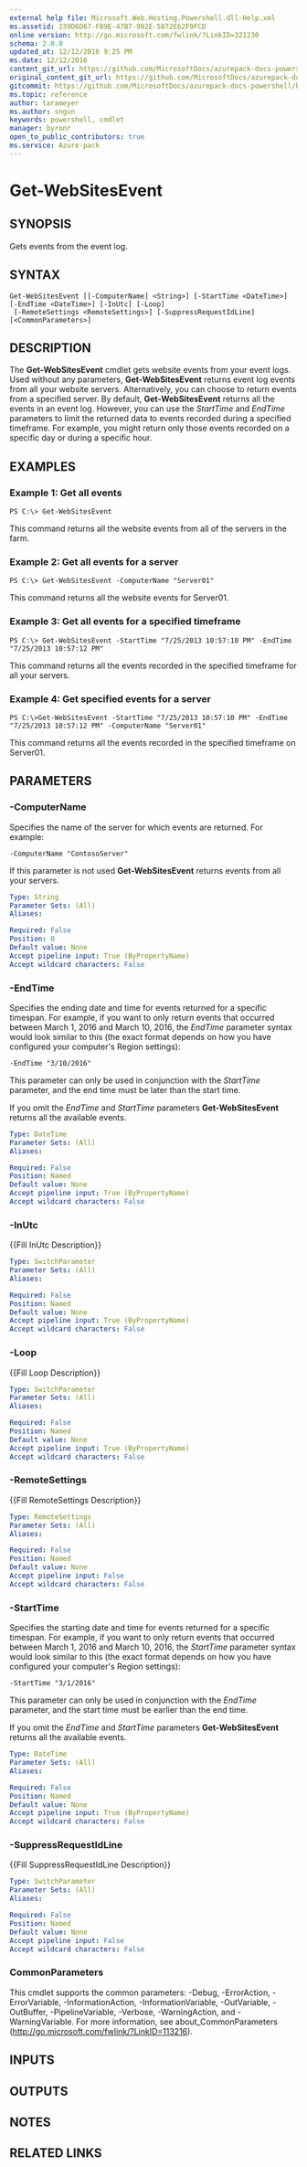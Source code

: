 ```yaml
---
external help file: Microsoft.Web.Hosting.Powershell.dll-Help.xml
ms.assetid: 239D6D67-FB9E-47B7-992E-5872E62F9FCD
online version: http://go.microsoft.com/fwlink/?LinkID=321230
schema: 2.0.0
updated_at: 12/12/2016 9:25 PM
ms.date: 12/12/2016
content_git_url: https://github.com/MicrosoftDocs/azurepack-docs-powershell/blob/master/AzurePack-cmdlets/Websites/v1.0/Get-WebSitesEvent.md
original_content_git_url: https://github.com/MicrosoftDocs/azurepack-docs-powershell/blob/master/AzurePack-cmdlets/Websites/v1.0/Get-WebSitesEvent.md
gitcommit: https://github.com/MicrosoftDocs/azurepack-docs-powershell/blob/b83cde31c8e8df3140400b62cc6698cfc8f37a47/AzurePack-cmdlets/Websites/v1.0/Get-WebSitesEvent.md
ms.topic: reference
author: tarameyer
ms.author: sngun
keywords: powershell, cmdlet
manager: byronr
open_to_public_contributors: true
ms.service: Azure-pack
---
```


# Get-WebSitesEvent

## SYNOPSIS
Gets events from the event log.

## SYNTAX

```
Get-WebSitesEvent [[-ComputerName] <String>] [-StartTime <DateTime>] [-EndTime <DateTime>] [-InUtc] [-Loop]
 [-RemoteSettings <RemoteSettings>] [-SuppressRequestIdLine] [<CommonParameters>]
```

## DESCRIPTION
The **Get-WebSitesEvent** cmdlet gets website events from your event logs.
Used without any parameters, **Get-WebSitesEvent** returns event log events from all your website servers.
Alternatively, you can choose to return events from a specified server.
By default, **Get-WebSitesEvent** returns all the events in an event log.
However, you can use the *StartTime* and *EndTime* parameters to limit the returned data to events recorded during a specified timeframe.
For example, you might return only those events recorded on a specific day or during a specific hour.

## EXAMPLES

### Example 1: Get all events
```
PS C:\> Get-WebSitesEvent
```

This command returns all the website events from all of the servers in the farm.

### Example 2: Get all events for a server
```
PS C:\> Get-WebSitesEvent -ComputerName "Server01"
```

This command returns all the website events for Server01.

### Example 3: Get all events for a specified timeframe
```
PS C:\> Get-WebSitesEvent -StartTime "7/25/2013 10:57:10 PM" -EndTime "7/25/2013 10:57:12 PM"
```

This command returns all the events recorded in the specified timeframe for all your servers.

### Example 4: Get specified events for a server
```
PS C:\>Get-WebSitesEvent -StartTime "7/25/2013 10:57:10 PM" -EndTime "7/25/2013 10:57:12 PM" -ComputerName "Server01"
```

This command returns all the events recorded in the specified timeframe on Server01.

## PARAMETERS

### -ComputerName
Specifies the name of the server for which events are returned.
For example:

`-ComputerName "ContosoServer"`

If this parameter is not used **Get-WebSitesEvent** returns events from all your servers.

```yaml
Type: String
Parameter Sets: (All)
Aliases: 

Required: False
Position: 0
Default value: None
Accept pipeline input: True (ByPropertyName)
Accept wildcard characters: False
```

### -EndTime
Specifies the ending date and time for events returned for a specific timespan.
For example, if you want to only return events that occurred between March 1, 2016 and March 10, 2016, the *EndTime* parameter syntax would look similar to this (the exact format depends on how you have configured your computer's Region settings):

`-EndTime "3/10/2016"`

This parameter can only be used in conjunction with the *StartTime* parameter, and the end time must be later than the start time.

If you omit the *EndTime* and *StartTime* parameters **Get-WebSitesEvent** returns all the available events.

```yaml
Type: DateTime
Parameter Sets: (All)
Aliases: 

Required: False
Position: Named
Default value: None
Accept pipeline input: True (ByPropertyName)
Accept wildcard characters: False
```

### -InUtc
{{Fill InUtc Description}}

```yaml
Type: SwitchParameter
Parameter Sets: (All)
Aliases: 

Required: False
Position: Named
Default value: None
Accept pipeline input: True (ByPropertyName)
Accept wildcard characters: False
```

### -Loop
{{Fill Loop Description}}

```yaml
Type: SwitchParameter
Parameter Sets: (All)
Aliases: 

Required: False
Position: Named
Default value: None
Accept pipeline input: True (ByPropertyName)
Accept wildcard characters: False
```

### -RemoteSettings
{{Fill RemoteSettings Description}}

```yaml
Type: RemoteSettings
Parameter Sets: (All)
Aliases: 

Required: False
Position: Named
Default value: None
Accept pipeline input: False
Accept wildcard characters: False
```

### -StartTime
Specifies the starting date and time for events returned for a specific timespan.
For example, if you want to only return events that occurred between March 1, 2016 and March 10, 2016, the *StartTime* parameter syntax would look similar to this (the exact format depends on how you have configured your computer's Region settings):

`-StartTime "3/1/2016"`

This parameter can only be used in conjunction with the *EndTime* parameter, and the start time must be earlier than the end time.

If you omit the *EndTime* and *StartTime* parameters **Get-WebSitesEvent** returns all the available events.

```yaml
Type: DateTime
Parameter Sets: (All)
Aliases: 

Required: False
Position: Named
Default value: None
Accept pipeline input: True (ByPropertyName)
Accept wildcard characters: False
```

### -SuppressRequestIdLine
{{Fill SuppressRequestIdLine Description}}

```yaml
Type: SwitchParameter
Parameter Sets: (All)
Aliases: 

Required: False
Position: Named
Default value: None
Accept pipeline input: False
Accept wildcard characters: False
```

### CommonParameters
This cmdlet supports the common parameters: -Debug, -ErrorAction, -ErrorVariable, -InformationAction, -InformationVariable, -OutVariable, -OutBuffer, -PipelineVariable, -Verbose, -WarningAction, and -WarningVariable. For more information, see about_CommonParameters (http://go.microsoft.com/fwlink/?LinkID=113216).

## INPUTS

## OUTPUTS

## NOTES

## RELATED LINKS

